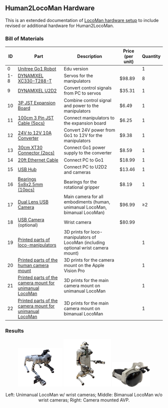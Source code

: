 ## Human2LocoMan Hardware
This is an extended documentation of [LocoMan hardware setup](https://github.com/linchangyi1/LocoMan/blob/main/LocoMan_Hardware/doc/hardware.md) to include revised or additional hardware for Human2LocoMan.


### Bill of Materials
| ID | Part                                      | Description                              | Price (per unit) | Quantity |
|----|-------------------------------------------|-----------------------------------|--------------|----------|
| 0 | [Unitree Go1 Robot](https://www.unitree.com/go1/) | Edu version |  | 1 |
|1-8| [DYNAMIXEL XC330-T288-T](https://www.robotis.us/dynamixel-xc330-t288-t/) | Servos for the manipulators | $98.89 | 8 |
| 9 | [DYNAMIXEL U2D2](https://www.robotis.us/u2d2/) | Convert control signals from PC to servos | $35.31 | 1 |
| 10 | [3P JST Expansion Board](https://www.robotis.us/3p-jst-expansion-board/) | Combine control signal and power to the manipulators | $6.49 | 1 |
| 11 | [100cm 3 Pin JST Cable (5pcs)](https://a.co/d/86x52YO) | Connect manipulators to the expansion board | $6.25 | 1 |
| 12 | [24V to 12V 10A Converter](https://a.co/d/bhacse1) | Convert 24V power from Go1 to 12V for the manipulators | $9.38 | 1 |
| 13 | [30cm XT30 Connector (2pcs)](https://a.co/d/2ftzIKc) | Connect Go1 power supply to the converter | $8.59 | 1 |
| 14 | [20ft Ethernet Cable](https://a.co/d/bZTsqN4) | Connect PC to Go1 | $18.99 | 1 |
| 15 | [USB Hub](https://www.amazon.com/dp/B00JX1ZS5O) | Connect PC to U2D2 and cameras | $13.46 | 1 |
| 16 | [Bearings 5x8x2.5mm (10pcs)](https://a.co/d/0Kc5usm) | Bearings for the rotational gripper | $8.19 | 1 |
| 17 | [Dual Lens USB Camera](https://www.amazon.com/dp/B0CBLZJZBT) | Main camera for all embodiments (human, unimanual LocoMan, bimanual LocoMan) | $96.99 | ≥2 |
| 18 | [USB Camera](https://www.amazon.com/dp/B0C3C2YVK9) (optional) | Wrist camera | $80.99 |  |
| 19 | [Printed parts of loco-manipulators](../hardware/loco_manipulators/print/) | 3D prints for loco-manipulators of LocoMan (including optional wrist camera mount) |  |1|
| 20 | [Printed parts of the human camera mount](../hardware/camera_mounts/human_apple_vision_pro/) | 3D prints for the camera mount on the Apple Vision Pro |  |1|
| 21 | [Printed parts of the camera mount for unimanual LocoMan](../hardware/camera_mounts/unimanual_locoman/) | 3D prints for the main camera mount on unimanual LocoMan |  |1|
| 22 | [Printed parts of the camera mount for unimanual LocoMan](../hardware/camera_mounts/bimanual_locoman/) | 3D prints for the main camera mount on bimanual LocoMan |  |1|

### Results
<p align="center">
  <img src="../doc/figures/unimanual_locoman.PNG" alt="Figure 1" width="28%" />
  <img src="../doc/figures/bimanual_locoman.PNG" alt="Figure 2" width="30%" />
  <img src="../doc/figures/apple_vision_pro_mount.png" alt="Figure 3" width="24%" />
</p>
<p align="center">Left: Unimanual LocoMan w/ wrist cameras;  Middle: Bimanual LocoMan w/o wrist cameras; Right: Camera mounted AVP.</p>


